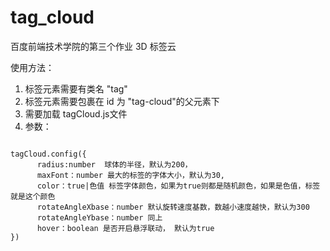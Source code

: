 # tag_cloud
百度前端技术学院的第三个作业 3D 标签云

使用方法：

1. 标签元素需要有类名 "tag"
2. 标签元素需要包裹在 id 为 "tag-cloud"的父元素下
3. 需要加载 tagCloud.js文件
4. 参数：
<pre><code>
tagCloud.config({
	  radius:number  球体的半径，默认为200，
	  maxFont：number 最大的标签的字体大小，默认为30,
	  color：true|色值 标签字体颜色，如果为true则都是随机颜色，如果是色值，标签就是这个颜色
	  rotateAngleXbase：number 默认旋转速度基数，数越小速度越快，默认为300
	  rotateAngleYbase：number 同上
	  hover：boolean 是否开启悬浮联动， 默认为true
})
</code></pre>
